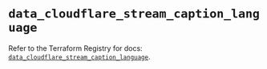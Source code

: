 # `data_cloudflare_stream_caption_language`

Refer to the Terraform Registry for docs: [`data_cloudflare_stream_caption_language`](https://registry.terraform.io/providers/cloudflare/cloudflare/5.2.0/docs/data-sources/stream_caption_language).
